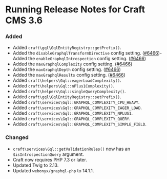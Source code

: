 # Running Release Notes for Craft CMS 3.6

### Added
- Added `craft\gql\GqlEntityRegistry::getPrefix()`.
- Added the `disableGraphqlTransformDirective` config setting. ([#6466](https://github.com/craftcms/cms/issues/6466))- Added the `enableGraphqlIntrospection` config setting. ([#6466](https://github.com/craftcms/cms/issues/6466))
- Added the `maxGraphqlComplexity` config setting. ([#6466](https://github.com/craftcms/cms/issues/6466))
- Added the `maxGraphqlDepth` config setting. ([#6466](https://github.com/craftcms/cms/issues/6466))
- Added the `maxGraphqlResults` config setting. ([#6466](https://github.com/craftcms/cms/issues/6466))
- Added `craft\helpers\Gql::eagerLoadComplexity()`.
- Added `craft\helpers\Gql::nPlus1Complexity()`.
- Added `craft\helpers\Gql::singleQueryComplexity()`.
- Added `craft\gql\GqlEntityRegistry::setPrefix()`.
- Added `craft\services\Gql::GRAPHQL_COMPLEXITY_CPU_HEAVY`.
- Added `craft\services\Gql::GRAPHQL_COMPLEXITY_EAGER_LOAD`.
- Added `craft\services\Gql::GRAPHQL_COMPLEXITY_NPLUS1`.
- Added `craft\services\Gql::GRAPHQL_COMPLEXITY_QUERY`.
- Added `craft\services\Gql::GRAPHQL_COMPLEXITY_SIMPLE_FIELD`.

### Changed
- `craft\services\Gql::getValidationRules()` now has an `$isIntrospectionQuery` argument.
- Craft now requires PHP 7.3 or later.
- Updated Twig to 2.13.
- Updated `webonyx/graphql-php` to 14.1.1.
